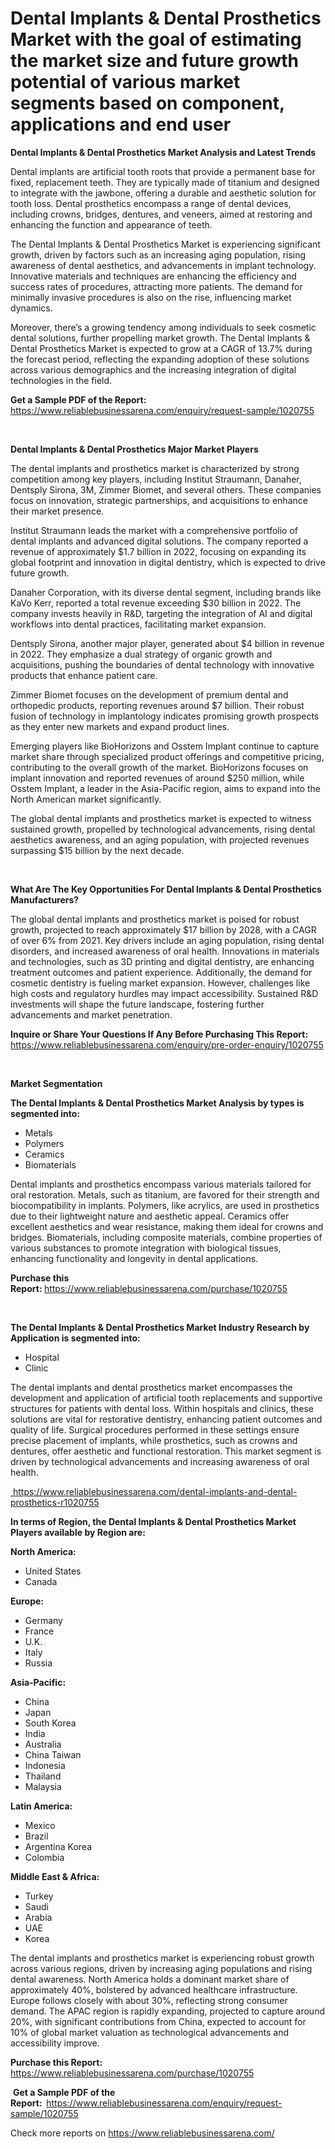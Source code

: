 <p><h1>Dental Implants & Dental Prosthetics Market with the goal of estimating the market size and future growth potential of various market segments based on component, applications and end user</h1></p><p><strong>Dental Implants & Dental Prosthetics Market Analysis and Latest Trends</strong></p>
<p><p>Dental implants are artificial tooth roots that provide a permanent base for fixed, replacement teeth. They are typically made of titanium and designed to integrate with the jawbone, offering a durable and aesthetic solution for tooth loss. Dental prosthetics encompass a range of dental devices, including crowns, bridges, dentures, and veneers, aimed at restoring and enhancing the function and appearance of teeth.</p><p>The Dental Implants & Dental Prosthetics Market is experiencing significant growth, driven by factors such as an increasing aging population, rising awareness of dental aesthetics, and advancements in implant technology. Innovative materials and techniques are enhancing the efficiency and success rates of procedures, attracting more patients. The demand for minimally invasive procedures is also on the rise, influencing market dynamics. </p><p>Moreover, there’s a growing tendency among individuals to seek cosmetic dental solutions, further propelling market growth. The Dental Implants & Dental Prosthetics Market is expected to grow at a CAGR of 13.7% during the forecast period, reflecting the expanding adoption of these solutions across various demographics and the increasing integration of digital technologies in the field.</p></p>
<p><strong>Get a Sample PDF of the Report:&nbsp;</strong> <a href="https://www.reliablebusinessarena.com/enquiry/request-sample/1020755?utm_campaign=2182&utm_medium=2&utm_source=Github&utm_content=ia&utm_term=21032025&utm_id=dental-implants-dental-prosthetics">https://www.reliablebusinessarena.com/enquiry/request-sample/1020755</a></p>
<p>&nbsp;</p>
<p><strong>Dental Implants & Dental Prosthetics Major Market Players</strong></p>
<p><p>The dental implants and prosthetics market is characterized by strong competition among key players, including Institut Straumann, Danaher, Dentsply Sirona, 3M, Zimmer Biomet, and several others. These companies focus on innovation, strategic partnerships, and acquisitions to enhance their market presence.</p><p>Institut Straumann leads the market with a comprehensive portfolio of dental implants and advanced digital solutions. The company reported a revenue of approximately $1.7 billion in 2022, focusing on expanding its global footprint and innovation in digital dentistry, which is expected to drive future growth.</p><p>Danaher Corporation, with its diverse dental segment, including brands like KaVo Kerr, reported a total revenue exceeding $30 billion in 2022. The company invests heavily in R&D, targeting the integration of AI and digital workflows into dental practices, facilitating market expansion.</p><p>Dentsply Sirona, another major player, generated about $4 billion in revenue in 2022. They emphasize a dual strategy of organic growth and acquisitions, pushing the boundaries of dental technology with innovative products that enhance patient care.</p><p>Zimmer Biomet focuses on the development of premium dental and orthopedic products, reporting revenues around $7 billion. Their robust fusion of technology in implantology indicates promising growth prospects as they enter new markets and expand product lines.</p><p>Emerging players like BioHorizons and Osstem Implant continue to capture market share through specialized product offerings and competitive pricing, contributing to the overall growth of the market. BioHorizons focuses on implant innovation and reported revenues of around $250 million, while Osstem Implant, a leader in the Asia-Pacific region, aims to expand into the North American market significantly.</p><p>The global dental implants and prosthetics market is expected to witness sustained growth, propelled by technological advancements, rising dental aesthetics awareness, and an aging population, with projected revenues surpassing $15 billion by the next decade.</p></p>
<p>&nbsp;</p>
<p><strong>What Are The Key Opportunities For Dental Implants & Dental Prosthetics Manufacturers?</strong></p>
<p><p>The global dental implants and prosthetics market is poised for robust growth, projected to reach approximately $17 billion by 2028, with a CAGR of over 6% from 2021. Key drivers include an aging population, rising dental disorders, and increased awareness of oral health. Innovations in materials and technologies, such as 3D printing and digital dentistry, are enhancing treatment outcomes and patient experience. Additionally, the demand for cosmetic dentistry is fueling market expansion. However, challenges like high costs and regulatory hurdles may impact accessibility. Sustained R&D investments will shape the future landscape, fostering further advancements and market penetration.</p></p>
<p><strong>Inquire or Share Your Questions If Any Before Purchasing This Report:</strong> <a href="https://www.reliablebusinessarena.com/enquiry/pre-order-enquiry/1020755?utm_campaign=2182&utm_medium=2&utm_source=Github&utm_content=ia&utm_term=21032025&utm_id=dental-implants-dental-prosthetics">https://www.reliablebusinessarena.com/enquiry/pre-order-enquiry/1020755</a></p>
<p>&nbsp;</p>
<p><strong>Market Segmentation</strong></p>
<p><strong>The Dental Implants & Dental Prosthetics Market Analysis by types is segmented into:</strong></p>
<p><ul><li>Metals</li><li>Polymers</li><li>Ceramics</li><li>Biomaterials</li></ul></p>
<p><p>Dental implants and prosthetics encompass various materials tailored for oral restoration. Metals, such as titanium, are favored for their strength and biocompatibility in implants. Polymers, like acrylics, are used in prosthetics due to their lightweight nature and aesthetic appeal. Ceramics offer excellent aesthetics and wear resistance, making them ideal for crowns and bridges. Biomaterials, including composite materials, combine properties of various substances to promote integration with biological tissues, enhancing functionality and longevity in dental applications.</p></p>
<p><strong>Purchase this Report:&nbsp;</strong><a href="https://www.reliablebusinessarena.com/purchase/1020755?utm_campaign=2182&utm_medium=2&utm_source=Github&utm_content=ia&utm_term=21032025&utm_id=dental-implants-dental-prosthetics">https://www.reliablebusinessarena.com/purchase/1020755</a></p>
<p>&nbsp;</p>
<p><strong>The Dental Implants & Dental Prosthetics Market Industry Research by Application is segmented into:</strong></p>
<p><ul><li>Hospital</li><li>Clinic</li></ul></p>
<p><p>The dental implants and dental prosthetics market encompasses the development and application of artificial tooth replacements and supportive structures for patients with dental loss. Within hospitals and clinics, these solutions are vital for restorative dentistry, enhancing patient outcomes and quality of life. Surgical procedures performed in these settings ensure precise placement of implants, while prosthetics, such as crowns and dentures, offer aesthetic and functional restoration. This market segment is driven by technological advancements and increasing awareness of oral health.</p></p>
<p><a href="https://www.reliablebusinessarena.com/dental-implants-and-dental-prosthetics-r1020755?utm_campaign=2182&utm_medium=2&utm_source=Github&utm_content=ia&utm_term=21032025&utm_id=dental-implants-dental-prosthetics">&nbsp;https://www.reliablebusinessarena.com/dental-implants-and-dental-prosthetics-r1020755</a></p>
<p><strong>In terms of Region, the Dental Implants & Dental Prosthetics Market Players available by Region are:</strong></p>
<p>
    <p> <strong> North America: </strong>
        <ul>
            <li>United States</li>
            <li>Canada</li>
        </ul>
        </p> 
    <p> <strong> Europe: </strong>
        <ul>
            <li>Germany</li>
            <li>France</li>
            <li>U.K.</li>
            <li>Italy</li>
            <li>Russia</li>
        </ul>
        </p> 
    <p> <strong> Asia-Pacific: </strong>
        <ul>
            <li>China</li>
            <li>Japan</li>
            <li>South Korea</li>
            <li>India</li>
            <li>Australia</li>
            <li>China Taiwan</li>
            <li>Indonesia</li>
            <li>Thailand</li>
            <li>Malaysia</li>
        </ul>
        </p> 
    <p> <strong> Latin America: </strong>
        <ul>
            <li>Mexico</li>
            <li>Brazil</li>
            <li>Argentina Korea</li>
            <li>Colombia</li>
        </ul>
        </p> 
    <p> <strong> Middle East & Africa: </strong>
        <ul>
            <li>Turkey</li>
            <li>Saudi</li>
            <li>Arabia</li>
            <li>UAE</li>
            <li>Korea</li>
        </ul>
    </p>
    </p>
<p><p>The dental implants and prosthetics market is experiencing robust growth across various regions, driven by increasing aging populations and rising dental awareness. North America holds a dominant market share of approximately 40%, bolstered by advanced healthcare infrastructure. Europe follows closely with about 30%, reflecting strong consumer demand. The APAC region is rapidly expanding, projected to capture around 20%, with significant contributions from China, expected to account for 10% of global market valuation as technological advancements and accessibility improve.</p></p>
<p><strong>Purchase this Report: </strong><a href="https://www.reliablebusinessarena.com/purchase/1020755?utm_campaign=2182&utm_medium=2&utm_source=Github&utm_content=ia&utm_term=21032025&utm_id=dental-implants-dental-prosthetics">https://www.reliablebusinessarena.com/purchase/1020755</a></p>
<p>&nbsp;<strong>Get a Sample PDF of the Report:&nbsp;&nbsp;</strong><a href="https://www.reliablebusinessarena.com/enquiry/request-sample/1020755?utm_campaign=2182&utm_medium=2&utm_source=Github&utm_content=ia&utm_term=21032025&utm_id=dental-implants-dental-prosthetics">https://www.reliablebusinessarena.com/enquiry/request-sample/1020755</a></p>
<p><strong></strong></p>
<p>Check more reports on <a href="https://www.reliablebusinessarena.com/?utm_campaign=2182&utm_medium=2&utm_source=Github&utm_content=ia&utm_term=21032025&utm_id=dental-implants-dental-prosthetics">https://www.reliablebusinessarena.com/</a></p>